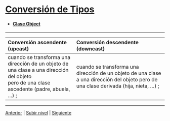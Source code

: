 # [Conversión de Tipos](README.md)

- #### [Clase Object](u1objectClass/README.md)

---
|Conversión ascendente (upcast)| Conversión descendente (downcast)|
|:---|:---|	
|cuando se transforma una dirección de un objeto de una clase a una dirección del objeto<br> pero de una clase ascedente (padre, abuela, …) ;   | cuando se transforma una dirección de un objeto de una clase a una dirección del objeto pero de una clase derivada (hija, nieta, …) ;
 

---

[Anterior](../u7polymorphism/u3polymorphismBenefits/README.md) | [Subir nivel](../README.md) | [Siguiente](/c4how/u5objectOrientedProgramming/u8typeConversion/u1objectClass/README.md)
